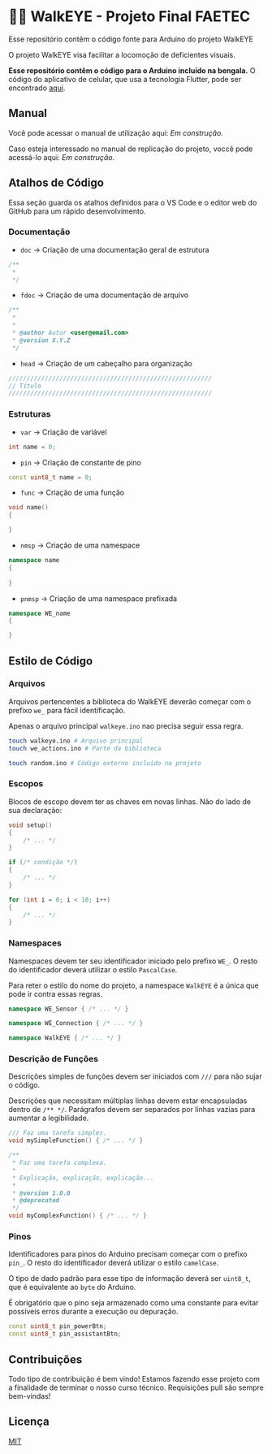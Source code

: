 # 👨‍🦯 WalkEYE - Projeto Final FAETEC
Esse repositório contêm o código fonte para Arduino do projeto WalkEYE

O projeto WalkEYE visa facilitar a locomoção de deficientes visuais. 

**Esse repositório contêm o código para o Arduino incluído na bengala.**
O código do aplicativo de celular, que usa a tecnologia Flutter, pode
ser encontrado [aqui](https://github.com/Projeto-WalkEYE/walkeye-app).


## Manual
Você pode acessar o manual de utilização aqui: _Em construção._

Caso esteja interessado no manual de replicação do projeto, voccê pode acessá-lo aqui: _Em construção._


## Atalhos de Código
Essa seção guarda os atalhos definidos para o VS Code e o editor web do GitHub para um rápido desenvolvimento.

### Documentação

- `doc` → Criação de uma documentação geral de estrutura

```cpp
/**
 * 
 */
```

- `fdoc` → Criação de uma documentação de arquivo

```cpp
/**
 * 
 *
 * @author Autor <user@email.com>
 * @version X.Y.Z
 */
```

- `head` → Criação de um cabeçalho para organização

```cpp
////////////////////////////////////////////////////////
// Título
////////////////////////////////////////////////////////
```

### Estruturas

- `var` → Criação de variável

```cpp
int name = 0;
```

- `pin` → Criação de constante de pino

```cpp
const uint8_t name = 0;
```

- `func` → Criação de uma função

```cpp
void name()
{

}
```

- `nmsp` → Criação de uma namespace

```cpp
namespace name
{
    
}
```

- `pnmsp` → Criação de uma namespace prefixada

```cpp
namespace WE_name
{

}
```


Estilo de Código
---

### Arquivos

Arquivos pertencentes a biblioteca do WalkEYE deverão começar com o prefixo `we_` para fácil identificação.

Apenas o arquivo principal `walkeye.ino` nao precisa seguir essa regra.

```bash
touch walkeye.ino # Arquivo principal
touch we_actions.ino # Parte da biblioteca

touch random.ino # Código externo incluído no projeto
```

### Escopos

Blocos de escopo devem ter as chaves em novas linhas. Não do lado de sua declaração:

```cpp
void setup()
{
    /* ... */
}

if (/* condição */)
{
    /* ... */
}

for (int i = 0; i < 10; i++)
{
    /* ... */
}
```

### Namespaces

Namespaces devem ter seu identificador iniciado pelo prefixo `WE_`. O resto do identificador deverá utilizar o estilo `PascalCase`.

Para reter o estilo do nome do projeto, a namespace `WalkEYE` é a única que pode ir contra essas regras.

```cpp
namespace WE_Sensor { /* ... */ }

namespace WE_Connection { /* ... */ }

namespace WalkEYE { /* ... */ }
```

### Descrição de Funções

Descrições simples de funções devem ser iniciados com `///` para não sujar o código.

Descrições que necessitam múltiplas linhas devem estar encapsuladas dentro de `/** */`.
Parágrafos devem ser separados por linhas vazias para aumentar a legibilidade.

```cpp
/// Faz uma tarefa simples.
void mySimpleFunction() { /* ... */ }

/**
 * Faz uma tarefa complexa.
 *
 * Explicação, explicação, explicação...
 *
 * @version 1.0.0
 * @deprecated
 */
void myComplexFunction() { /* ... */ }
```

### Pinos

Identificadores para pinos do Arduino precisam começar com o prefixo `pin_`. O resto do identificador deverá utilizar o estilo `camelCase`.

O tipo de dado padrão para esse tipo de informação deverá ser `uint8_t`, que é equivalente ao `byte` do Arduino.

É obrigatório que o pino seja armazenado como uma constante para evitar possíveis erros durante a execução ou depuração.

```cpp
const uint8_t pin_powerBtn;
const uint8_t pin_assistantBtn;
```

Contribuições
---

Todo tipo de contribuição é bem vindo! Estamos fazendo esse projeto com a finalidade de terminar o nosso curso técnico. Requisições pull são sempre bem-vindas!

Licença
---

[MIT](https://github.com/Projeto-WalkEYE/walkeye/blob/main/LICENSE)